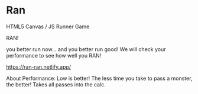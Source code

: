 # Ran
HTML5 Canvas / JS Runner Game

RAN!

you better run now... and you better run good! We will check your performance to see how well you RAN!

https://ran-ran.netlify.app/

About Performance: Low is better! The less time you take to pass a monster, the better! Takes all passes into the calc.

